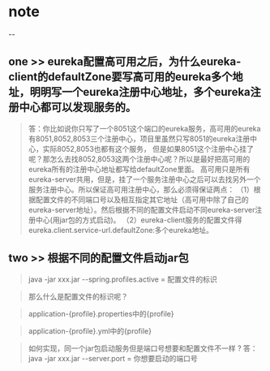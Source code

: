 # note
--

## one >> eureka配置高可用之后，为什么eureka-client的defaultZone要写高可用的eureka多个地址，明明写一个eureka注册中心地址，多个eureka注册中心都可以发现服务的。

> 答：你比如说你只写了一个8051这个端口的eureka服务，高可用的eureka有8051,8052,8053三个注册中心，项目里虽然只写8051的eureka注册中心，实际8052,8053也都有这个服务，
但是如果8051这个注册中心挂了呢？那怎么去找8052,8053这两个注册中心呢？所以是最好把高可用的eureka所有的注册中心地址都写给defaultZone里面。
高可用只是所有eureka-server共用，但是，挂了一个服务注册中心之后可以去找另外一个服务注册中心。所以保证高可用注册中心，那么必须得保证两点：
（1）根据配置文件的不同端口号以及相互指定其它地址（高可用中除了自己的eureka-server地址）。然后根据不同的配置文件启动不同eureka-server注册中心(用jar包的方式启动)。
（2）eureka-client服务的配置文件得eureka.client.service-url.defaultZone:多个eureka地址。


## two >> 根据不同的配置文件启动jar包

>java -jar xxx.jar --spring.profiles.active = 配置文件的标识

> 那么什么是配置文件的标识呢？

> application-{profile}.properties中的{profile}

> application-{profile}.yml中的{profile}


> 如何实现，同一个jar包启动服务但是端口号想要和配置文件不一样 ?
 答：java -jar xxx.jar --server.port = 你想要启动的端口号


